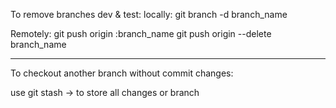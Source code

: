 To remove branches dev & test:
locally:
git branch -d branch_name

Remotely:
git push origin :branch_name
git push origin --delete branch_name

--------------------------------------------

To checkout another branch without commit changes:
 
use git stash -> to store all changes or branch